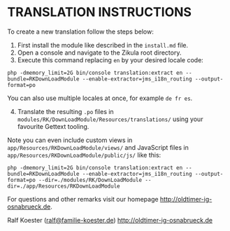 # TRANSLATION INSTRUCTIONS

To create a new translation follow the steps below:

1. First install the module like described in the `install.md` file.
2. Open a console and navigate to the Zikula root directory.
3. Execute this command replacing `en` by your desired locale code:

`php -dmemory_limit=2G bin/console translation:extract en --bundle=RKDownLoadModule --enable-extractor=jms_i18n_routing --output-format=po`

You can also use multiple locales at once, for example `de fr es`.

4. Translate the resulting `.po` files in `modules/RK/DownLoadModule/Resources/translations/` using your favourite Gettext tooling.

Note you can even include custom views in `app/Resources/RKDownLoadModule/views/` and JavaScript files in `app/Resources/RKDownLoadModule/public/js/` like this:

`php -dmemory_limit=2G bin/console translation:extract en --bundle=RKDownLoadModule --enable-extractor=jms_i18n_routing --output-format=po --dir=./modules/RK/DownLoadModule --dir=./app/Resources/RKDownLoadModule`

For questions and other remarks visit our homepage http://oldtimer-ig-osnabrueck.de.

Ralf Koester (ralf@familie-koester.de)
http://oldtimer-ig-osnabrueck.de
